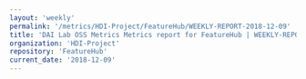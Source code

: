 ```yaml
---
layout: 'weekly'
permalink: '/metrics/HDI-Project/FeatureHub/WEEKLY-REPORT-2018-12-09'
title: 'DAI Lab OSS Metrics Metrics report for FeatureHub | WEEKLY-REPORT-2018-12-09'
organization: 'HDI-Project'
repository: 'FeatureHub'
current_date: '2018-12-09'
---
```

